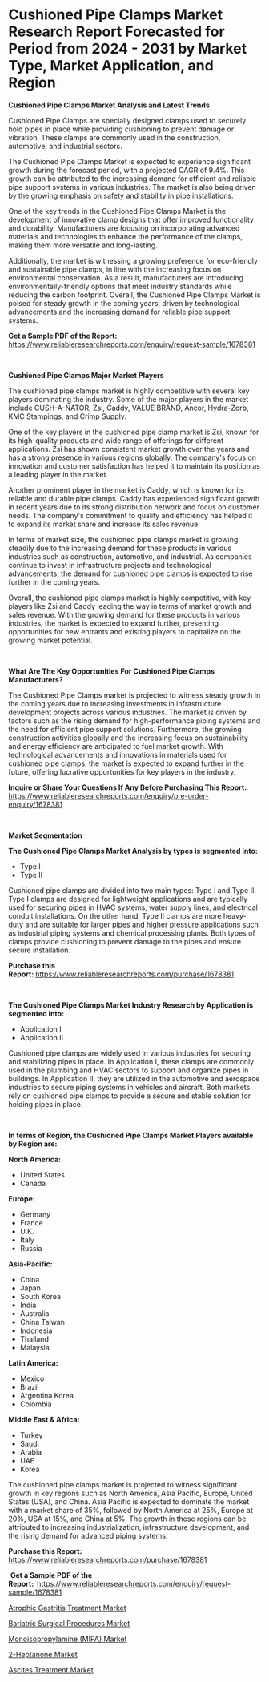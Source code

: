 <p><h1>Cushioned Pipe Clamps Market Research Report Forecasted for Period from 2024 -  2031 by Market Type, Market Application, and Region</h1></p><p><strong>Cushioned Pipe Clamps Market Analysis and Latest Trends</strong></p>
<p><p>Cushioned Pipe Clamps are specially designed clamps used to securely hold pipes in place while providing cushioning to prevent damage or vibration. These clamps are commonly used in the construction, automotive, and industrial sectors.</p><p>The Cushioned Pipe Clamps Market is expected to experience significant growth during the forecast period, with a projected CAGR of 9.4%. This growth can be attributed to the increasing demand for efficient and reliable pipe support systems in various industries. The market is also being driven by the growing emphasis on safety and stability in pipe installations.</p><p>One of the key trends in the Cushioned Pipe Clamps Market is the development of innovative clamp designs that offer improved functionality and durability. Manufacturers are focusing on incorporating advanced materials and technologies to enhance the performance of the clamps, making them more versatile and long-lasting.</p><p>Additionally, the market is witnessing a growing preference for eco-friendly and sustainable pipe clamps, in line with the increasing focus on environmental conservation. As a result, manufacturers are introducing environmentally-friendly options that meet industry standards while reducing the carbon footprint. Overall, the Cushioned Pipe Clamps Market is poised for steady growth in the coming years, driven by technological advancements and the increasing demand for reliable pipe support systems.</p></p>
<p><strong>Get a Sample PDF of the Report:&nbsp;</strong> <a href="https://www.reliableresearchreports.com/enquiry/request-sample/1678381">https://www.reliableresearchreports.com/enquiry/request-sample/1678381</a></p>
<p>&nbsp;</p>
<p><strong>Cushioned Pipe Clamps Major Market Players</strong></p>
<p><p>The cushioned pipe clamps market is highly competitive with several key players dominating the industry. Some of the major players in the market include CUSH-A-NATOR, Zsi, Caddy, VALUE BRAND, Ancor, Hydra-Zorb, KMC Stampings, and Crimp Supply.</p><p>One of the key players in the cushioned pipe clamp market is Zsi, known for its high-quality products and wide range of offerings for different applications. Zsi has shown consistent market growth over the years and has a strong presence in various regions globally. The company's focus on innovation and customer satisfaction has helped it to maintain its position as a leading player in the market.</p><p>Another prominent player in the market is Caddy, which is known for its reliable and durable pipe clamps. Caddy has experienced significant growth in recent years due to its strong distribution network and focus on customer needs. The company's commitment to quality and efficiency has helped it to expand its market share and increase its sales revenue.</p><p>In terms of market size, the cushioned pipe clamps market is growing steadily due to the increasing demand for these products in various industries such as construction, automotive, and industrial. As companies continue to invest in infrastructure projects and technological advancements, the demand for cushioned pipe clamps is expected to rise further in the coming years.</p><p>Overall, the cushioned pipe clamps market is highly competitive, with key players like Zsi and Caddy leading the way in terms of market growth and sales revenue. With the growing demand for these products in various industries, the market is expected to expand further, presenting opportunities for new entrants and existing players to capitalize on the growing market potential.</p></p>
<p>&nbsp;</p>
<p><strong>What Are The Key Opportunities For Cushioned Pipe Clamps Manufacturers?</strong></p>
<p><p>The Cushioned Pipe Clamps market is projected to witness steady growth in the coming years due to increasing investments in infrastructure development projects across various industries. The market is driven by factors such as the rising demand for high-performance piping systems and the need for efficient pipe support solutions. Furthermore, the growing construction activities globally and the increasing focus on sustainability and energy efficiency are anticipated to fuel market growth. With technological advancements and innovations in materials used for cushioned pipe clamps, the market is expected to expand further in the future, offering lucrative opportunities for key players in the industry.</p></p>
<p><strong>Inquire or Share Your Questions If Any Before Purchasing This Report:</strong> <a href="https://www.reliableresearchreports.com/enquiry/pre-order-enquiry/1678381">https://www.reliableresearchreports.com/enquiry/pre-order-enquiry/1678381</a></p>
<p>&nbsp;</p>
<p><strong>Market Segmentation</strong></p>
<p><strong>The Cushioned Pipe Clamps Market Analysis by types is segmented into:</strong></p>
<p><ul><li>Type I</li><li>Type II</li></ul></p>
<p><p>Cushioned pipe clamps are divided into two main types: Type I and Type II. Type I clamps are designed for lightweight applications and are typically used for securing pipes in HVAC systems, water supply lines, and electrical conduit installations. On the other hand, Type II clamps are more heavy-duty and are suitable for larger pipes and higher pressure applications such as industrial piping systems and chemical processing plants. Both types of clamps provide cushioning to prevent damage to the pipes and ensure secure installation.</p></p>
<p><strong>Purchase this Report:&nbsp;</strong><a href="https://www.reliableresearchreports.com/purchase/1678381">https://www.reliableresearchreports.com/purchase/1678381</a></p>
<p>&nbsp;</p>
<p><strong>The Cushioned Pipe Clamps Market Industry Research by Application is segmented into:</strong></p>
<p><ul><li>Application I</li><li>Application II</li></ul></p>
<p><p>Cushioned pipe clamps are widely used in various industries for securing and stabilizing pipes in place. In Application I, these clamps are commonly used in the plumbing and HVAC sectors to support and organize pipes in buildings. In Application II, they are utilized in the automotive and aerospace industries to secure piping systems in vehicles and aircraft. Both markets rely on cushioned pipe clamps to provide a secure and stable solution for holding pipes in place.</p></p>
<p>&nbsp;</p>
<p><strong>In terms of Region, the Cushioned Pipe Clamps Market Players available by Region are:</strong></p>
<p>
    <p> <strong> North America: </strong>
        <ul>
            <li>United States</li>
            <li>Canada</li>
        </ul>
        </p> 
    <p> <strong> Europe: </strong>
        <ul>
            <li>Germany</li>
            <li>France</li>
            <li>U.K.</li>
            <li>Italy</li>
            <li>Russia</li>
        </ul>
        </p> 
    <p> <strong> Asia-Pacific: </strong>
        <ul>
            <li>China</li>
            <li>Japan</li>
            <li>South Korea</li>
            <li>India</li>
            <li>Australia</li>
            <li>China Taiwan</li>
            <li>Indonesia</li>
            <li>Thailand</li>
            <li>Malaysia</li>
        </ul>
        </p> 
    <p> <strong> Latin America: </strong>
        <ul>
            <li>Mexico</li>
            <li>Brazil</li>
            <li>Argentina Korea</li>
            <li>Colombia</li>
        </ul>
        </p> 
    <p> <strong> Middle East & Africa: </strong>
        <ul>
            <li>Turkey</li>
            <li>Saudi</li>
            <li>Arabia</li>
            <li>UAE</li>
            <li>Korea</li>
        </ul>
    </p>
    </p>
<p><p>The cushioned pipe clamps market is projected to witness significant growth in key regions such as North America, Asia Pacific, Europe, United States (USA), and China. Asia Pacific is expected to dominate the market with a market share of 35%, followed by North America at 25%, Europe at 20%, USA at 15%, and China at 5%. The growth in these regions can be attributed to increasing industrialization, infrastructure development, and the rising demand for advanced piping systems.</p></p>
<p><strong>Purchase this Report: </strong><a href="https://www.reliableresearchreports.com/purchase/1678381">https://www.reliableresearchreports.com/purchase/1678381</a></p>
<p>&nbsp;<strong>Get a Sample PDF of the Report:&nbsp;&nbsp;</strong><a href="https://www.reliableresearchreports.com/enquiry/request-sample/1678381">https://www.reliableresearchreports.com/enquiry/request-sample/1678381</a></p>
<p><strong></strong></p>
<p><p><a href="https://medium.com/@javiermante/atrophic-gastritis-treatment-market-outlook-industry-overview-and-forecast-2024-to-2031-389709af0fc2">Atrophic Gastritis Treatment Market</a></p><p><a href="https://medium.com/@javiermante/bariatric-surgical-procedures-market-size-market-outlook-and-market-forecast-2024-to-2031-2ad6cbe6028e">Bariatric Surgical Procedures Market</a></p><p><a href="https://github.com/derrinmiltonellis35gcl/Market-Research-Report-List-1/blob/main/monoisopropylamine-mipa-market.md">Monoisopropylamine (MIPA) Market</a></p><p><a href="https://github.com/lababdou/Market-Research-Report-List-2/blob/main/2-heptanone-market.md">2-Heptanone Market</a></p><p><a href="https://medium.com/@javiermante/ascites-treatment-market-outlook-industry-overview-and-forecast-2024-to-2031-f4e96c6d818b">Ascites Treatment Market</a></p></p>